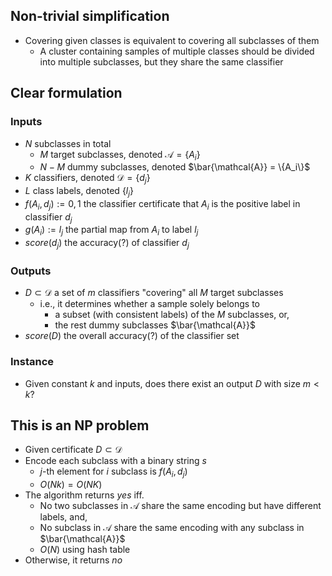 ## Non-trivial simplification
- Covering given classes is equivalent to covering all subclasses of them
  - A cluster containing samples of multiple classes should be divided into multiple subclasses, but they share the same classifier

## Clear formulation
### Inputs
- $N$ subclasses in total
  - $M$ target subclasses, denoted $\mathcal{A} = \{A_i\}$
  - $N-M$ dummy subclasses, denoted $\bar{\mathcal{A}} = \{A_i\}$
- $K$ classifiers, denoted $\mathcal{D} = \{d_j\}$
- $L$ class labels, denoted $\{l_j\}$
- $f(A_i, d_j) := 0, 1$ the classifier certificate that $A_i$ is the positive label in classifier $d_j$
- $g(A_i) := l_j$ the partial map from $A_i$ to label $l_j$
- $score(d_j)$ the accuracy(?) of classifier $d_j$

### Outputs
  - $D \subset \mathcal{D}$ a set of $m$ classifiers "covering" all $M$ target subclasses
    - i.e., it determines whether a sample solely belongs to
      - a subset (with consistent labels) of the $M$ subclasses, or,
      - the rest dummy subclasses $\bar{\mathcal{A}}$
  - $score(D)$ the overall accuracy(?) of the classifier set

### Instance
  - Given constant $k$ and inputs, does there exist an output $D$ with size $m < k$?

## This is an NP problem
- Given certificate $D \subset \mathcal{D}$
- Encode each subclass with a binary string $s$
    - $j$-th element for $i$ subclass is $f(A_i, d_j)$
  - $O(Nk) = O(NK)$
- The algorithm returns $yes$ iff.
  - No two subclasses in $\mathcal{A}$ share the same encoding but have different labels, and,
  - No subclass in $\mathcal{A}$ share the same encoding with any subclass in $\bar{\mathcal{A}}$
  - $O(N)$ using hash table
- Otherwise, it returns $no$
<!-- - Determining feasibility is also polynomial time, if we set the $D$ to be the entire $\mathcal{D}$ -->
